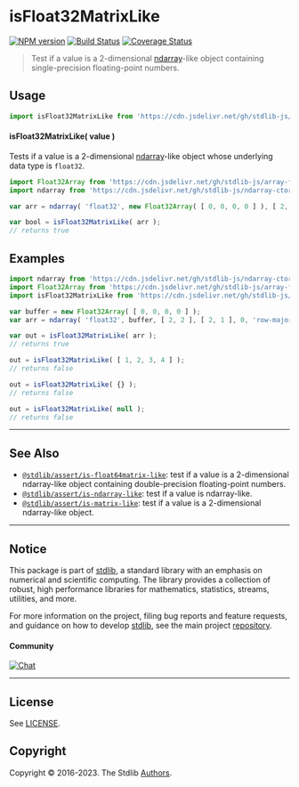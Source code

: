 <!--

@license Apache-2.0

Copyright (c) 2020 The Stdlib Authors.

Licensed under the Apache License, Version 2.0 (the "License");
you may not use this file except in compliance with the License.
You may obtain a copy of the License at

   http://www.apache.org/licenses/LICENSE-2.0

Unless required by applicable law or agreed to in writing, software
distributed under the License is distributed on an "AS IS" BASIS,
WITHOUT WARRANTIES OR CONDITIONS OF ANY KIND, either express or implied.
See the License for the specific language governing permissions and
limitations under the License.

-->

# isFloat32MatrixLike

[![NPM version][npm-image]][npm-url] [![Build Status][test-image]][test-url] [![Coverage Status][coverage-image]][coverage-url] <!-- [![dependencies][dependencies-image]][dependencies-url] -->

> Test if a value is a 2-dimensional [ndarray][@stdlib/ndarray/ctor]-like object containing single-precision floating-point numbers.



<section class="usage">

## Usage

```javascript
import isFloat32MatrixLike from 'https://cdn.jsdelivr.net/gh/stdlib-js/assert-is-float32matrix-like@deno/mod.js';
```

#### isFloat32MatrixLike( value )

Tests if a value is a 2-dimensional [ndarray][@stdlib/ndarray/ctor]-like object whose underlying data type is `float32`.

```javascript
import Float32Array from 'https://cdn.jsdelivr.net/gh/stdlib-js/array-float32@deno/mod.js';
import ndarray from 'https://cdn.jsdelivr.net/gh/stdlib-js/ndarray-ctor@deno/mod.js';

var arr = ndarray( 'float32', new Float32Array( [ 0, 0, 0, 0 ] ), [ 2, 2 ], [ 2, 1 ], 0, 'row-major' );

var bool = isFloat32MatrixLike( arr );
// returns true
```

</section>

<!-- /.usage -->

<section class="examples">

## Examples

<!-- eslint no-undef: "error" -->

```javascript
import ndarray from 'https://cdn.jsdelivr.net/gh/stdlib-js/ndarray-ctor@deno/mod.js';
import Float32Array from 'https://cdn.jsdelivr.net/gh/stdlib-js/array-float32@deno/mod.js';
import isFloat32MatrixLike from 'https://cdn.jsdelivr.net/gh/stdlib-js/assert-is-float32matrix-like@deno/mod.js';

var buffer = new Float32Array( [ 0, 0, 0, 0 ] );
var arr = ndarray( 'float32', buffer, [ 2, 2 ], [ 2, 1 ], 0, 'row-major' );

var out = isFloat32MatrixLike( arr );
// returns true

out = isFloat32MatrixLike( [ 1, 2, 3, 4 ] );
// returns false

out = isFloat32MatrixLike( {} );
// returns false

out = isFloat32MatrixLike( null );
// returns false
```

</section>

<!-- /.examples -->

<!-- Section for related `stdlib` packages. Do not manually edit this section, as it is automatically populated. -->

<section class="related">

* * *

## See Also

-   <span class="package-name">[`@stdlib/assert/is-float64matrix-like`][@stdlib/assert/is-float64matrix-like]</span><span class="delimiter">: </span><span class="description">test if a value is a 2-dimensional ndarray-like object containing double-precision floating-point numbers.</span>
-   <span class="package-name">[`@stdlib/assert/is-ndarray-like`][@stdlib/assert/is-ndarray-like]</span><span class="delimiter">: </span><span class="description">test if a value is ndarray-like.</span>
-   <span class="package-name">[`@stdlib/assert/is-matrix-like`][@stdlib/assert/is-matrix-like]</span><span class="delimiter">: </span><span class="description">test if a value is a 2-dimensional ndarray-like object.</span>

</section>

<!-- /.related -->

<!-- Section for all links. Make sure to keep an empty line after the `section` element and another before the `/section` close. -->


<section class="main-repo" >

* * *

## Notice

This package is part of [stdlib][stdlib], a standard library with an emphasis on numerical and scientific computing. The library provides a collection of robust, high performance libraries for mathematics, statistics, streams, utilities, and more.

For more information on the project, filing bug reports and feature requests, and guidance on how to develop [stdlib][stdlib], see the main project [repository][stdlib].

#### Community

[![Chat][chat-image]][chat-url]

---

## License

See [LICENSE][stdlib-license].


## Copyright

Copyright &copy; 2016-2023. The Stdlib [Authors][stdlib-authors].

</section>

<!-- /.stdlib -->

<!-- Section for all links. Make sure to keep an empty line after the `section` element and another before the `/section` close. -->

<section class="links">

[npm-image]: http://img.shields.io/npm/v/@stdlib/assert-is-float32matrix-like.svg
[npm-url]: https://npmjs.org/package/@stdlib/assert-is-float32matrix-like

[test-image]: https://github.com/stdlib-js/assert-is-float32matrix-like/actions/workflows/test.yml/badge.svg?branch=main
[test-url]: https://github.com/stdlib-js/assert-is-float32matrix-like/actions/workflows/test.yml?query=branch:main

[coverage-image]: https://img.shields.io/codecov/c/github/stdlib-js/assert-is-float32matrix-like/main.svg
[coverage-url]: https://codecov.io/github/stdlib-js/assert-is-float32matrix-like?branch=main

<!--

[dependencies-image]: https://img.shields.io/david/stdlib-js/assert-is-float32matrix-like.svg
[dependencies-url]: https://david-dm.org/stdlib-js/assert-is-float32matrix-like/main

-->

[chat-image]: https://img.shields.io/gitter/room/stdlib-js/stdlib.svg
[chat-url]: https://gitter.im/stdlib-js/stdlib/

[stdlib]: https://github.com/stdlib-js/stdlib

[stdlib-authors]: https://github.com/stdlib-js/stdlib/graphs/contributors

[umd]: https://github.com/umdjs/umd
[es-module]: https://developer.mozilla.org/en-US/docs/Web/JavaScript/Guide/Modules

[deno-url]: https://github.com/stdlib-js/assert-is-float32matrix-like/tree/deno
[umd-url]: https://github.com/stdlib-js/assert-is-float32matrix-like/tree/umd
[esm-url]: https://github.com/stdlib-js/assert-is-float32matrix-like/tree/esm
[branches-url]: https://github.com/stdlib-js/assert-is-float32matrix-like/blob/main/branches.md

[stdlib-license]: https://raw.githubusercontent.com/stdlib-js/assert-is-float32matrix-like/main/LICENSE

[@stdlib/ndarray/ctor]: https://github.com/stdlib-js/ndarray-ctor/tree/deno

<!-- <related-links> -->

[@stdlib/assert/is-float64matrix-like]: https://github.com/stdlib-js/assert-is-float64matrix-like/tree/deno

[@stdlib/assert/is-ndarray-like]: https://github.com/stdlib-js/assert-is-ndarray-like/tree/deno

[@stdlib/assert/is-matrix-like]: https://github.com/stdlib-js/assert-is-matrix-like/tree/deno

<!-- </related-links> -->

</section>

<!-- /.links -->
